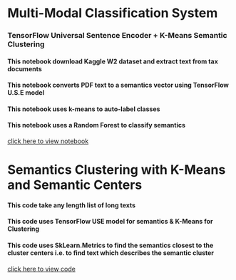 # Multi-Modal Classification System

### TensorFlow Universal Sentence Encoder + K-Means Semantic Clustering

#### This notebook download Kaggle W2 dataset and extract text from tax documents
#### This notebook converts PDF text to a semantics vector using TensorFlow U.S.E model
#### This notebook uses k-means to auto-label classes
#### This notebook uses a Random Forest to classify semantics

[click here to view notebook](https://github.com/akorostelev83/tensorflow-semantics/blob/main/tensorflow-use-classification-notebook.ipynb)


# Semantics Clustering with K-Means and Semantic Centers

#### This code take any length list of long texts
#### This code uses TensorFlow USE model for semantics & K-Means for Clustering
#### This code uses SkLearn.Metrics to find the semantics closest to the cluster centers i.e. to find text which describes the semantic cluster

[click here to view code](https://github.com/akorostelev83/tensorflow-semantics/blob/main/tensorflow-semantics-clustering-and-cluster-descriptions.py)
